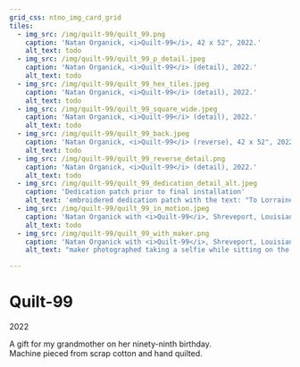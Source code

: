 ```yaml
---
grid_css: ntno_img_card_grid
tiles: 
  - img_src: /img/quilt-99/quilt_99.png
    caption: 'Natan Organick, <i>Quilt-99</i>, 42 x 52", 2022.'
    alt_text: todo
  - img_src: /img/quilt-99/quilt_99_p_detail.jpeg
    caption: 'Natan Organick, <i>Quilt-99</i> (detail), 2022.'
    alt_text: todo   
  - img_src: /img/quilt-99/quilt_99_hex_tiles.jpeg
    caption: 'Natan Organick, <i>Quilt-99</i> (detail), 2022.'
    alt_text: todo  
  - img_src: /img/quilt-99/quilt_99_square_wide.jpeg
    caption: 'Natan Organick, <i>Quilt-99</i> (detail), 2022.'
    alt_text: todo       
  - img_src: /img/quilt-99/quilt_99_back.jpeg
    caption: 'Natan Organick, <i>Quilt-99</i> (reverse), 42 x 52", 2022.'
    alt_text: todo    
  - img_src: /img/quilt-99/quilt_99_reverse_detail.png
    caption: 'Natan Organick, <i>Quilt-99</i> (detail), 2022.'
    alt_text: todo
  - img_src: /img/quilt-99/quilt_99_dedication_detail_alt.jpeg
    caption: 'Dedication patch prior to final installation'
    alt_text: 'embroidered dedication patch with the text: "To Lorraine Soffer in celebration of her ninety-ninth birthday October 13, 2022 with much love, Natan"'
  - img_src: /img/quilt-99/quilt_99_in_motion.jpeg
    caption: 'Natan Organick with <i>Quilt-99</i>, Shreveport, Louisiana, 2022'
    alt_text: todo    
  - img_src: /img/quilt-99/quilt_99_with_maker.png
    caption: 'Natan Organick with <i>Quilt-99</i>, Shreveport, Louisiana, 2022'
    alt_text: "maker photographed taking a selfie while sitting on the ground in front of 'Quilt-99'"

---
```


# Quilt-99
2022  

A gift for my grandmother on her ninety-ninth birthday.  
Machine pieced from scrap cotton and hand quilted.  